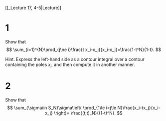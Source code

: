 [[_Lecture 17, 4-5|Lecture]]

# 1

Show that 
$$
\sum_{i=1}^{N}\prod_{j\ne i}\frac{t x_i-x_j}{x_i-x_j}=\frac{1-t^N}{1-t}.
$$

Hint. Express the left-hand side as a contour integral over a contour containing the poles $x_i$, and then compute it in another manner.

# 2

Show that 
$$
\sum_{\sigma\in S_N}\sigma\left( \prod_{1\le i<j\le N}\frac{x_i-tx_j}{x_i-x_j} \right)=
\frac{(t;t)_N}{(1-t)^N}.
$$
